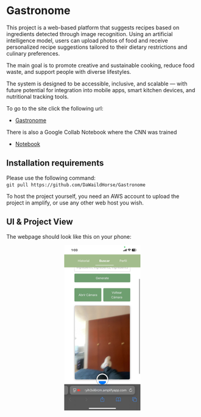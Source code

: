 # Gastronome

This project is a web-based platform that suggests recipes based on ingredients detected through image recognition. Using an artificial intelligence model, users can upload photos of food and receive personalized recipe suggestions tailored to their dietary restrictions and culinary preferences. 

The main goal is to promote creative and sustainable cooking, reduce food waste, and support people with diverse lifestyles. 

The system is designed to be accessible, inclusive, and scalable — with future potential for integration into mobile apps, smart kitchen devices, and nutritional tracking tools.

To go to the site click the following url:

- [Gastronome](https://main.d1nryih3xi6rcm.amplifyapp.com/) 

There is also a Google Collab Notebook where the CNN was trained

- [Notebook](https://colab.research.google.com/drive/1_IwEZUM4N8vKmyE4awLKyxnwQrYUHXZM?usp=sharing) 

## Installation requirements

Please use the following command:<br>
    `git pull https://github.com/DaWaildHorse/Gastronome`

To host the project yourself, you need an AWS account to upload the project in amplify, or use any other web host you wish.


## UI & Project View

The webpage should look like this on your phone:
<p align="center">
  <img src="public/upload.jpeg" alt="Description" width="200"/>
</p>
